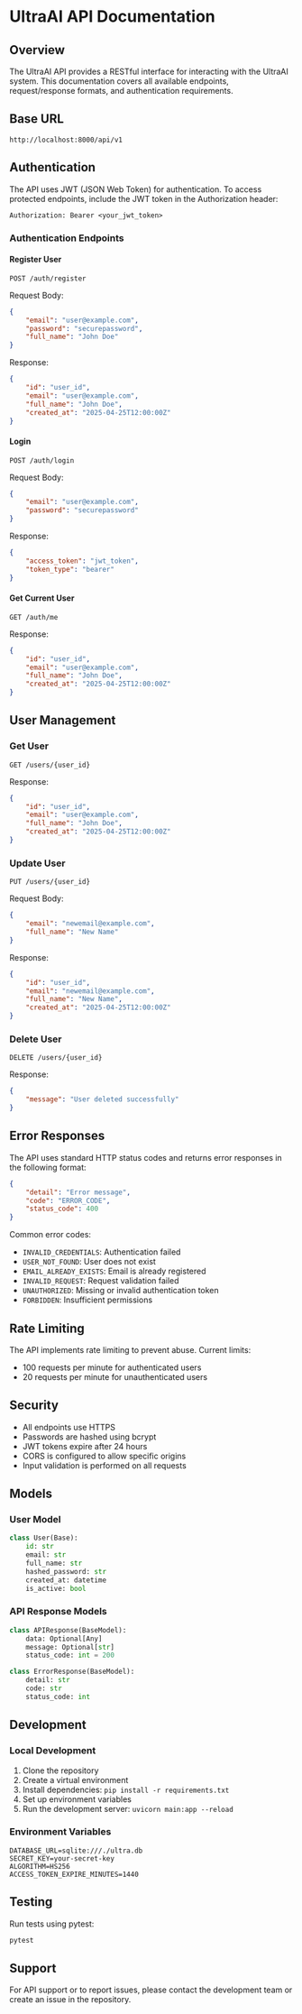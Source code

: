 # UltraAI API Documentation

## Overview

The UltraAI API provides a RESTful interface for interacting with the UltraAI system. This documentation covers all available endpoints, request/response formats, and authentication requirements.

## Base URL

```
http://localhost:8000/api/v1
```

## Authentication

The API uses JWT (JSON Web Token) for authentication. To access protected endpoints, include the JWT token in the Authorization header:

```
Authorization: Bearer <your_jwt_token>
```

### Authentication Endpoints

#### Register User

```http
POST /auth/register
```

Request Body:

```json
{
    "email": "user@example.com",
    "password": "securepassword",
    "full_name": "John Doe"
}
```

Response:

```json
{
    "id": "user_id",
    "email": "user@example.com",
    "full_name": "John Doe",
    "created_at": "2025-04-25T12:00:00Z"
}
```

#### Login

```http
POST /auth/login
```

Request Body:

```json
{
    "email": "user@example.com",
    "password": "securepassword"
}
```

Response:

```json
{
    "access_token": "jwt_token",
    "token_type": "bearer"
}
```

#### Get Current User

```http
GET /auth/me
```

Response:

```json
{
    "id": "user_id",
    "email": "user@example.com",
    "full_name": "John Doe",
    "created_at": "2025-04-25T12:00:00Z"
}
```

## User Management

### Get User

```http
GET /users/{user_id}
```

Response:

```json
{
    "id": "user_id",
    "email": "user@example.com",
    "full_name": "John Doe",
    "created_at": "2025-04-25T12:00:00Z"
}
```

### Update User

```http
PUT /users/{user_id}
```

Request Body:

```json
{
    "email": "newemail@example.com",
    "full_name": "New Name"
}
```

Response:

```json
{
    "id": "user_id",
    "email": "newemail@example.com",
    "full_name": "New Name",
    "created_at": "2025-04-25T12:00:00Z"
}
```

### Delete User

```http
DELETE /users/{user_id}
```

Response:

```json
{
    "message": "User deleted successfully"
}
```

## Error Responses

The API uses standard HTTP status codes and returns error responses in the following format:

```json
{
    "detail": "Error message",
    "code": "ERROR_CODE",
    "status_code": 400
}
```

Common error codes:

- `INVALID_CREDENTIALS`: Authentication failed
- `USER_NOT_FOUND`: User does not exist
- `EMAIL_ALREADY_EXISTS`: Email is already registered
- `INVALID_REQUEST`: Request validation failed
- `UNAUTHORIZED`: Missing or invalid authentication token
- `FORBIDDEN`: Insufficient permissions

## Rate Limiting

The API implements rate limiting to prevent abuse. Current limits:

- 100 requests per minute for authenticated users
- 20 requests per minute for unauthenticated users

## Security

- All endpoints use HTTPS
- Passwords are hashed using bcrypt
- JWT tokens expire after 24 hours
- CORS is configured to allow specific origins
- Input validation is performed on all requests

## Models

### User Model

```python
class User(Base):
    id: str
    email: str
    full_name: str
    hashed_password: str
    created_at: datetime
    is_active: bool
```

### API Response Models

```python
class APIResponse(BaseModel):
    data: Optional[Any]
    message: Optional[str]
    status_code: int = 200

class ErrorResponse(BaseModel):
    detail: str
    code: str
    status_code: int
```

## Development

### Local Development

1. Clone the repository
2. Create a virtual environment
3. Install dependencies: `pip install -r requirements.txt`
4. Set up environment variables
5. Run the development server: `uvicorn main:app --reload`

### Environment Variables

```
DATABASE_URL=sqlite:///./ultra.db
SECRET_KEY=your-secret-key
ALGORITHM=HS256
ACCESS_TOKEN_EXPIRE_MINUTES=1440
```

## Testing

Run tests using pytest:

```bash
pytest
```

## Support

For API support or to report issues, please contact the development team or create an issue in the repository.

